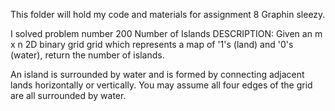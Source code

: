 This folder will hold my code and materials for assignment 8 Graphin sleezy.

I solved problem number 200 Number of Islands
DESCRIPTION:
Given an m x n 2D binary grid grid which represents a map of '1's (land) and '0's (water), return the number of islands.

An island is surrounded by water and is formed by connecting adjacent lands horizontally or vertically. You may assume all four edges of the grid are all surrounded by water.
